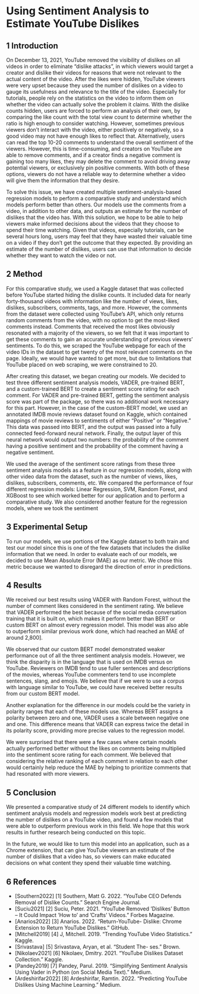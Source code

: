 # Using Sentiment Analysis to Estimate YouTube Dislikes

## 1 Introduction
On December 13, 2021, YouTube removed the visibility of dislikes on all videos in order to eliminate “dislike attacks”, in which viewers would target a creator and dislike their videos for reasons that were not relevant to the actual content of the video. After the likes were hidden, YouTube viewers were very upset because they used the number of dislikes on a video to gauge its usefulness and relevance to the title of the video. Especially for tutorials, people rely on the statistics on the video to inform them on whether the video can actually solve the problem it claims. With the dislike counts hidden, users are forced to perform an analysis of their own, by comparing the like count with the total view count to determine whether the ratio is high enough to consider watching. However, sometimes previous viewers don’t interact with the video, either positively or negatively, so a good video may not have enough likes to reflect that. Alternatively, users can read the top 10-20 comments to understand the overall sentiment of the viewers. However, this is time-consuming, and creators on YouTube are able to remove comments, and if a creator finds a negative comment is gaining too many likes, they may delete the comment to avoid driving away potential viewers, or exclusively pin positive comments. With both of these options, viewers do not have a reliable way to determine whether a video will give them the information that they desire.

To solve this issue, we have created multiple sentiment-analysis-based regression models to perform a comparative study and understand which models perform better than others. Our models use the comments from a video, in addition to other data, and outputs an estimate for the number of dislikes that the video has. With this solution, we hope to be able to help viewers make informed decisions about the videos that they choose to spend their time watching. Given that videos, especially tutorials, can be several hours long, users may feel that they have wasted their valuable time on a video if they don’t get the outcome that they expected. By providing an estimate of the number of dislikes, users can use that information to decide whether they want to watch the video or not.

## 2 Method
For this comparative study, we used a Kaggle dataset that was collected before YouTube started hiding the dislike counts. It included data for nearly forty-thousand videos with information like the number of views, likes, dislikes, subscribers, comments, tags, and more. However, the comments from the dataset were collected using YouTube’s API, which only returns random comments from the video, with no option to get the most-liked comments instead. Comments that received the most likes obviously resonated with a majority of the viewers, so we felt that it was important to get these comments to gain an accurate understanding of previous viewers’ sentiments. To do this, we scraped the YouTube webpage for each of the video IDs in the dataset to get twenty of the most relevant comments on the page. Ideally, we would have wanted to get more, but due to limitations that YouTube placed on web scraping, we were constrained to 20.

After creating this dataset, we began creating our models. We decided to test three different sentiment analysis models, VADER, pre-trained BERT, and a custom-trained BERT to create a sentiment score rating for each comment. For VADER and pre-trained BERT, getting the sentiment analysis score was part of the package, so there was no additional work necessary for this part. However, in the case of the custom-BERT model, we used an annotated IMDB movie reviews dataset found on Kaggle, which contained mappings of movie reviews to sentiments of either “Positive” or “Negative.” This data was passed into BERT, and the output was passed into a fully connected feed-forward neural network. Finally, the output layer of this neural network would output two numbers: the probability of the comment having a positive sentiment and the probability of the comment having a negative sentiment.

We used the average of the sentiment score ratings from these three sentiment analysis models as a feature in our regression models, along with other video data from the dataset, such as the number of views, likes, dislikes, subscribers, comments, etc. We compared the performance of four different regression models: Linear Regression, SVM, Random Forest, and XGBoost to see which worked better for our application and to perform a comparative study.
We also considered another feature for the regression models, where we took the sentiment
 
## 3 Experimental Setup
To run our models, we use portions of the Kaggle dataset to both train and test our model since this is one of the few datasets that includes the dislike information that we need.
In order to evaluate each of our models, we decided to use Mean Absolute Error (MAE) as our metric. We chose this metric because we wanted to disregard the direction of error in predictions.

## 4 Results
We received our best results using VADER with Random Forest, without the number of comment likes considered in the sentiment rating. We believe that VADER performed the best because of the social media conversation training that it is built on, which makes it perform better than BERT or custom BERT on almost every regression model. This model was also able to outperform similar previous work done, which had reached an MAE of around 2,800].

We observed that our custom BERT model demonstrated weaker performance out of all the three sentiment analysis models. However, we think the disparity is in the language that is used on IMDB versus on YouTube. Reviewers on IMDB tend to use fuller sentences and descriptions of the
movies, whereas YouTube commenters tend to use incomplete sentences, slang, and emojis. We believe that if we were to use a corpus with language similar to YouTube, we could have received better results from our custom BERT model.

Another explanation for the difference in our models could be the variety in polarity ranges that each of these models use. Whereas BERT assigns a polarity between zero and one, VADER uses a scale between negative one and one. This difference means that VADER can express twice the detail in its polarity score, providing more precise values to the regression model.

We were surprised that there were a few cases where certain models actually performed better without the likes on comments being multiplied into the sentiment score rating for each comment. We believed that considering the relative ranking of each comment in relation to each other would certainly help reduce the MAE by helping to prioritize comments that had resonated with more viewers.

## 5 Conclusion
We presented a comparative study of 24 different models to identify which sentiment analysis models and regression models work best at predicting the number of dislikes on a YouTube video, and found a few models that were able to outperform previous work in this field.
We hope that this work results in further research being conducted on this topic.

In the future, we would like to turn this model into an application, such as a Chrome extension, that can give YouTube viewers an estimate of the number of dislikes that a video has, so viewers can make educated decisions on what content they spend their valuable time watching.

## 6 References
- [Southern2022] [1] Southern, Matt G. 2022. “YouTube CEO Defends Removal of Dislike Counts.” Search Engine Journal.
- [Suciu2021] [2] Suciu, Peter. 2021. “YouTube Removed ’Dislikes’ Button – It Could Impact ’How to’ and ’Crafts’ Videos.” Forbes Magazine.
- [Anarios2022] [3] Anarios. 2022. “Return-YouTube- Dislike: Chrome Extension to Return YouTube Dislikes.” GitHub.
- [Mitchell2019] [4] J, Mitchell. 2019. “Trending YouTube Video Statistics.” Kaggle.
- [Srivastava] [5] Srivastava, Aryan, et al. “Student The- ses.” Brown.
- [Nikolaev2021] [6] Nikolaev, Dmitry. 2021. “YouTube Dislikes Dataset Collection.” Kaggle.
- [Pandey2019] [7] Pandey, Parul. 2019. “Simplifying Sentiment Analysis Using Vader in Python (on Social Media Text).” Medium.
- [Ardeshirifar2022] [8] Ardeshirifar, Ramtin. 2022. “Predicting YouTube Dislikes Using Machine Learning.” Medium.

